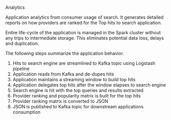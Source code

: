 Analytics

Application analytics from consumer usage of search. It generates detailed reports on how providers are ranked for the Top hits to search application.

Entire life-cycle of the application is managed in the Spark cluster without any trips to intermediate storage. This eliminates potential data loss, delays and duplication.

The following steps summarize the application behavior.

1) Hits to search engine are streamlined to Kafka topic using Logstash pipeline
2) Application reads from Kafka and de-dupes hits
3) Application maintains a streaming window to build top hits
4) Application delegates top hits after the window elapses to search engine
5) Search engine is hit with the top queries and results extracted
6) Provider ranking and popularity matrix is built for the top hits
7) Provider ranking matrix is converted to JSON
8) JSON is published to Kafka topic for downstream applications consumption

